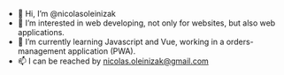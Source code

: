 - 👋 Hi, I’m @nicolasoleinizak
- 👀 I’m interested in web developing, not only for websites, but also web applications.
- 🌱 I’m currently learning Javascript and Vue, working in a orders-management application (PWA).
- 📫 I can be reached by nicolas.oleinizak@gmail.com
